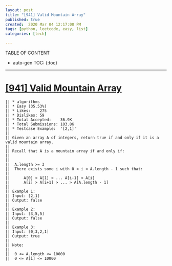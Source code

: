 ```yaml
---
layout: post
title: "[941] Valid Mountain Array"
published: true
created:  2020 Mar 04 12:17:00 PM
tags: [python, leetcode, easy, list]
categories: [tech]

---
```


TABLE OF CONTENT

* auto-gen TOC:
{:toc}

- - -

# [[941] Valid Mountain Array](https://leetcode.com/problems/valid-mountain-array/description/)

    || * algorithms
    || * Easy (35.53%)
    || * Likes:    275
    || * Dislikes: 59
    || * Total Accepted:    36.9K
    || * Total Submissions: 103.8K
    || * Testcase Example:  '[2,1]'
    || 
    || Given an array A of integers, return true if and only if it is a valid mountain array.
    || 
    || Recall that A is a mountain array if and only if:
    || 
    || 
    || 	A.length >= 3
    || 	There exists some i with 0 < i < A.length - 1 such that:
    || 	
    || 		A[0] < A[1] < ... A[i-1] < A[i] 
    || 		A[i] > A[i+1] > ... > A[A.length - 1]
    || 
    || Example 1:
    || Input: [2,1]
    || Output: false
    || 
    || Example 2:
    || Input: [3,5,5]
    || Output: false
    || 
    || Example 3:
    || Input: [0,3,2,1]
    || Output: true
    || 
    || Note:
    || 
    || 	0 <= A.length <= 10000
    || 	0 <= A[i] <= 10000 
